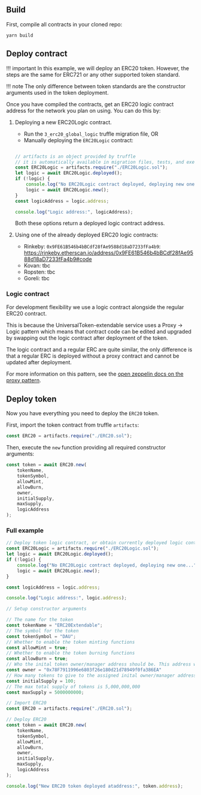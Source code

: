 ## Build

First, compile all contracts in your cloned repo:

```shell
yarn build
```

## Deploy contract

!!! important
    In this example, we will deploy an ERC20 token. However, the steps are the same for ERC721 or any other supported token standard.

!!! note
    The only difference between token standards are the constructor arguments used in the token deployment.

Once you have compiled the contracts, get an ERC20 logic contract address for the network you plan on using. You can do this by:

1. Deploying a new ERC20Logic contract.

    * Run the `3_erc20_global_logic` truffle migration file, OR
    * Manually deploying the `ERC20Logic` contract:

    ```javascript

    // artifacts is an object provided by truffle
    // it is automatically available in migration files, tests, and exec scripts 
    const ERC20Logic = artifacts.require("./ERC20Logic.sol");
    let logic = await ERC20Logic.deployed();
    if (!logic) {
        console.log("No ERC20Logic contract deployed, deploying new one...");
        logic = await ERC20Logic.new();
    }
    const logicAddress = logic.address;

    console.log("Logic address:", logicAddress);
    ```

    Both these options return a deployed logic contract address.


2. Using one of the already deployed ERC20 logic contracts:
    * Rinkeby: `0x9FE61B546b4bBCdf28fAe9588d18aD7233fFa4b9`: https://rinkeby.etherscan.io/address/0x9FE61B546b4bBCdf28fAe9588d18aD7233fFa4b9#code
    * Kovan: tbc
    * Ropsten: tbc
    * Goreli: tbc


### Logic contract

For development flexibility we use a logic contract alongside the regular ERC20 contract.

This is because the UniversalToken-extendable service uses a Proxy -> Logic pattern which means that contract code can be edited and upgraded by swapping out the logic contract after deployment of the token. 

The logic contract and a regular ERC are quite similar, the only difference is that a regular ERC is deployed without a proxy contract and cannot be updated after deployment.

For more information on this pattern, see the [open zeppelin docs on the proxy pattern](https://docs.openzeppelin.com/upgrades-plugins/1.x/proxies#upgrading-via-the-proxy-pattern).


## Deploy token

Now you have everything you need to deploy the `ERC20` token. 

First, import the token contract from truffle `artifacts`:

```javascript
const ERC20 = artifacts.require("./ERC20.sol");
```

Then, execute the `new` function providing all required constructor arguments:

```javascript
const token = await ERC20.new(
    tokenName,
    tokenSymbol,
    allowMint,
    allowBurn,
    owner,
    initialSupply,
    maxSupply,
    logicAddress
);
```

### Full example

```javascript
// Deploy token logic contract, or obtain currently deployed logic contract
const ERC20Logic = artifacts.require("./ERC20Logic.sol");
let logic = await ERC20Logic.deployed();
if (!logic) {
    console.log("No ERC20Logic contract deployed, deploying new one...");
    logic = await ERC20Logic.new();
}

const logicAddress = logic.address;

console.log("Logic address:", logic.address);

// Setup constructor arguments

// The name for the token
const tokenName = "ERC20Extendable";
// The symbol for the token
const tokenSymbol = "DAU";
// Whether to enable the token minting functions
const allowMint = true;
// Whether to enable the token burning functions
const allowBurn = true;
// Who the inital token owner/manager address should be. This address will also get any inital supply tokens
const owner = "0x78F7911996e6803f26e180d21d78949f0fa386EA"
// How many tokens to give to the assigned inital owner/manager address 
const initialSupply = 100;
// The max total supply of tokens is 5,000,000,000
const maxSupply = 5000000000; 

// Import ERC20
const ERC20 = artifacts.require("./ERC20.sol");

// Deploy ERC20
const token = await ERC20.new(
    tokenName,
    tokenSymbol,
    allowMint,
    allowBurn,
    owner,
    initialSupply,
    maxSupply,
    logicAddress
);

console.log("New ERC20 token deployed ataddress:", token.address);
```